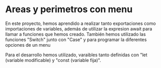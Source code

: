 # Areas y perimetros con menu

En este proyecto, hemos aprendido a realizar tanto exportaciones como importaciones de variables,
además de utilizar la expresion await para llamar a funciones que hemos creado.
También hemos utilizado las funciones "Switch" junto con "Case" y  para programar la diferentes opciones de un menu

Para el desarrollo hemos utilizado, varaibles tanto definidas con "let (variable modificable) y "const (variable fija)".